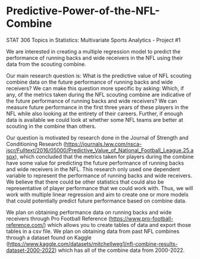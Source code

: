 # Predictive-Power-of-the-NFL-Combine
STAT 306 Topics in Statistics: Multivariate Sports Analytics - Project #1

We are interested in creating a multiple regression model to predict the performance of running backs and wide receivers in the NFL using their data from the scouting combine.

Our main research question is: What is the predictive value of NFL scouting combine data on the future performance of running backs and wide receivers? We can make this question more specific by asking: Which, if any, of the metrics taken during the NFL scouting combine are indicative of the future performance of running backs and wide receivers? We can measure future performance in the first three years of these players in the NFL while also looking at the entirety of their careers. Further, if enough data is available we could look at whether some NFL teams are better at scouting in the combine than others.

Our question is motivated by research done in the Journal of Strength and Conditioning Research (https://journals.lww.com/nsca-jscr/Fulltext/2016/05000/Predictive_Value_of_National_Football_League.25.aspx), which concluded that the metrics taken for players during the combine have some value for predicting the future performance of running backs and wide receivers in the NFL. This research only used one dependent variable to represent the performance of running backs and wide receivers. We believe that there could be other statistics that could also be representative of player performance that we could work with. Thus, we will work with multiple linear regression and aim to create one or more models that could potentially predict future performance based on combine data.

We plan on obtaining performance data on running backs and wide receivers through Pro Football Reference (https://www.pro-football-reference.com/) which allows you to create tables of data and export those tables in a csv file. We plan on obtaining data from past NFL combines through a dataset found on Kaggle (https://www.kaggle.com/datasets/mitchellweg1/nfl-combine-results-dataset-2000-2022) which has all of the combine data from 2000-2022.
